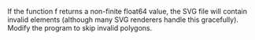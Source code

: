 If the function f returns a non-finite float64 value, the SVG file will contain invalid <polygon> elements (although many SVG renderers handle this gracefully). Modify the program to skip invalid polygons.